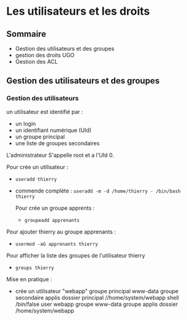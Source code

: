 # Les utilisateurs et les droits


## Sommaire

* Gestion des utilisateurs et des groupes
* gestion des droits UGO
* Gestion des ACL

## Gestion des utilisateurs et des groupes

### Gestion des utilisateurs

un utilisateur est identifié par :
* un login
* un identifiant numérique (UId)
* un groupe principal
* une liste de groupes secondaires

L'administrateur S'appelle root et a l'UId 0.

Pour crée un utilisateur :
* `useradd thierry`
* commende complète : `useradd -m -d /home/thierry - /bin/bash thierry`

  Pour crée un groupe apprents :
  * `groupeadd apprenants`

Pour ajouter thierry au groupe apprenants :
 *  `usermod -aG apprenants thierry`

Pour afficher la liste des groupes de l'utilisateur thierry
* `groups thierry`

Mise en pratique :
* crée un utilisateur "webapp" groupe principal www-data groupe secondaire applis dossier principal //home/system/webapp shell /bin/false
user webapp
groupe www-data
groupe applis
dossier /home/system/webapp
